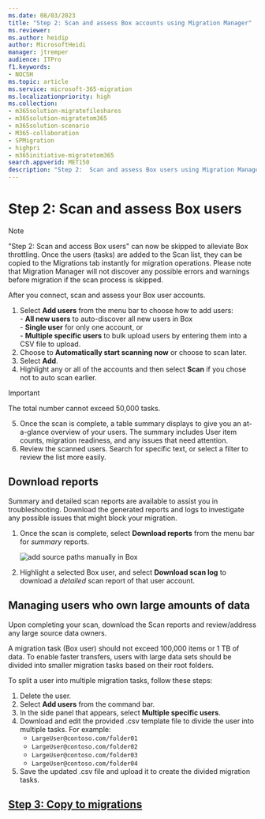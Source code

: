 ```yaml
---
ms.date: 08/03/2023
title: "Step 2: Scan and assess Box accounts using Migration Manager"
ms.reviewer:
ms.author: heidip
author: MicrosoftHeidi
manager: jtremper
audience: ITPro
f1.keywords:
- NOCSH
ms.topic: article
ms.service: microsoft-365-migration
ms.localizationpriority: high
ms.collection:
- m365solution-migratefileshares
- m365solution-migratetom365
- m365solution-scenario
- M365-collaboration
- SPMigration
- highpri
- m365initiative-migratetom365
search.appverid: MET150
description: "Step 2:  Scan and assess Box users using Migration Manager."
---
```


# Step 2: Scan and assess Box users

> [!NOTE]
> "Step 2: Scan and access Box users" can now be skipped to alleviate Box throttling. Once the users (tasks) are added to the Scan list, they can be copied to the Migrations tab instantly for migration operations. Please note that Migration Manager will not discover any possible errors and warnings before migration if the scan process is skipped.

After you connect, scan and assess your Box user accounts.
1. Select **Add users** from the menu bar to choose how to add users:</br> - **All new users** to auto-discover all new users in Box</br>- **Single user** for only one account,  or </br>- **Multiple specific users** to bulk upload users by entering them into a CSV file to upload.
2. Choose to **Automatically start scanning now** or choose to scan later.
3. Select **Add**.
4. Highlight any or all of the accounts and then select **Scan** if you chose not to auto scan earlier.

>[!Important]
> The total number cannot exceed 50,000 tasks.

5. Once the scan is complete, a table summary displays to give you an at-a-glance overview of your users. The summary includes User item counts, migration readiness, and any issues that need attention. 
4. Review the scanned users. Search for specific text, or select a filter to review the list more easily.


## Download reports

Summary and detailed scan reports are available to assist you in troubleshooting. Download the generated reports and logs to investigate any possible issues that might block your migration.

1. Once the scan is complete, select **Download reports** from the menu bar for *summary* reports.

   ![add source paths manually in Box](media/mm-add-source-path.png)
   
2. Highlight a selected Box user, and select **Download scan log**  to download a *detailed* scan report of that user account. </br>

## Managing users who own large amounts of data

Upon completing your scan, download the Scan reports and review/address any large source data owners.

A migration task (Box user) should not exceed 100,000 items or 1 TB of data. To enable faster transfers, users with large data sets should be divided into smaller migration tasks based on their root folders.

To split a user into multiple migration tasks, follow these steps:

1. Delete the user.
1. Select **Add users** from the command bar.
1. In the side panel that appears, select **Multiple specific users**.
4. Download and edit the provided .csv template file to divide the user into multiple tasks. For example:
    - `LargeUser@contoso.com/folder01`  
    - `LargeUser@contoso.com/folder02`  
    - `LargeUser@contoso.com/folder03`  
    - `LargeUser@contoso.com/folder04` 
5. Save the updated .csv file and upload it to create the divided migration tasks.





## [**Step 3: Copy to migrations**](mm-box-step3-copy-to-migrations.md)

